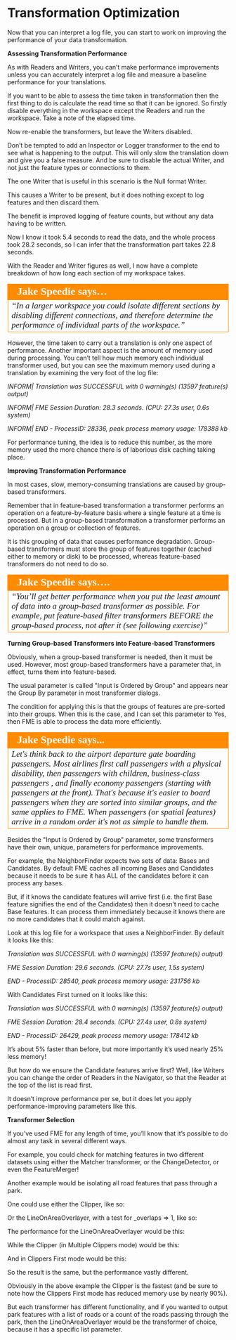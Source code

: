 # Transformation Optimization

Now that you can interpret a log file, you can start to work on improving the performance of your data transformation.

**Assessing Transformation Performance**

As with Readers and Writers, you can’t make performance improvements unless you can accurately interpret a log file and measure a baseline performance for your translations.

If you want to be able to assess the time taken in transformation then the first thing to do is calculate the read time so that it can be ignored. So firstly disable everything in the workspace except the Readers and run the workspace. Take a note of the elapsed time.

Now re-enable the transformers, but leave the Writers disabled.

Don’t be tempted to add an Inspector or Logger transformer to the end to see what is happening to the output. This will only slow the translation down and give you a false measure.
And be sure to disable the actual Writer, and not just the feature types or connections to them.

The one Writer that is useful in this scenario is the Null format Writer.

This causes a Writer to be present, but it does nothing except to log features and then discard them.

The benefit is improved logging of feature counts, but without any data having to be written.

Now I know it took 5.4 seconds to read the data, and the whole process took 28.2 seconds, so I can infer that the transformation part takes 22.8 seconds.

With the Reader and Writer figures as well, I now have a complete breakdown of how long each section of my workspace takes.

<table style="border-spacing: 0px">
<tr>
<td style="vertical-align:middle;background-color:darkorange;border: 2px solid darkorange">
<i class="fa fa-quote-left fa-lg fa-pull-left fa-fw" style="color:white;padding-right: 12px;vertical-align:text-top"></i>
<span style="color:white;font-size:x-large;font-weight: bold;font-family:serif">Jake Speedie says…</span>
</td>
</tr>

<tr>
<td style="border: 1px solid darkorange">
<span style="font-family:serif; font-style:italic; font-size:larger">
“In a larger workspace you could isolate different sections by disabling
different connections, and therefore determine the performance of
individual parts of the workspace.”
</span>
</td>
</tr>
</table>

However, the time taken to carry out a translation is only one aspect of performance. Another important aspect is the amount of memory used during processing. You can’t tell how much memory each individual transformer used, but you can see the maximum memory used during a translation by examining the very foot of the log file:

*INFORM| Translation was SUCCESSFUL with 0 warning(s) (13597 feature(s) output)*

*INFORM| FME Session Duration: 28.3 seconds. (CPU: 27.3s user, 0.6s system)*

*INFORM| END - ProcessID: 28336, peak process memory usage: 178388 kb*

For performance tuning, the idea is to reduce this number, as the more memory used the more chance there is of laborious disk caching taking place.

**Improving Transformation Performance**

In most cases, slow, memory-consuming translations are caused by group-based transformers.

Remember that in feature-based transformation a transformer performs an operation on a feature-by-feature basis where a single feature at a time is processed. But in a group-based transformation a transformer performs an operation on a group or collection of features.

It is this grouping of data that causes performance degradation. Group-based transformers must store the group of features together (cached either to memory or disk) to be processed, whereas feature-based transformers do not need to do so.

<table style="border-spacing: 0px">
<tr>
<td style="vertical-align:middle;background-color:darkorange;border: 2px solid darkorange">
<i class="fa fa-quote-left fa-lg fa-pull-left fa-fw" style="color:white;padding-right: 12px;vertical-align:text-top"></i>
<span style="color:white;font-size:x-large;font-weight: bold;font-family:serif">Jake Speedie says….</span>
</td>
</tr>

<tr>
<td style="border: 1px solid darkorange">
<span style="font-family:serif; font-style:italic; font-size:larger">
“You’ll get better performance when you put the least amount of data
into a group-based transformer as possible.
For example, put feature-based filter transformers BEFORE the group-based process,
not after it (see following exercise)”
</span>
</td>
</tr>
</table>

**Turning Group-based Transformers into Feature-based Transformers**

Obviously, when a group-based transformer is needed, then it must be used. However, most group-based transformers have a parameter that, in effect, turns them into feature-based.

The usual parameter is called "Input is Ordered by Group" and appears near the Group By parameter in most transformer dialogs.

The condition for applying this is that the groups of features are pre-sorted into their groups.
When this is the case, and I can set this parameter to Yes, then FME is able to process the data more efficiently.

<table style="border-spacing: 0px">
<tr>
<td style="vertical-align:middle;background-color:darkorange;border: 2px solid darkorange">
<i class="fa fa-quote-left fa-lg fa-pull-left fa-fw" style="color:white;padding-right: 12px;vertical-align:text-top"></i>
<span style="color:white;font-size:x-large;font-weight: bold;font-family:serif">Jake Speedie says...</span>
</td>
</tr>

<tr>
<td style="border: 1px solid darkorange">
<span style="font-family:serif; font-style:italic; font-size:larger">
Let's think back to the airport departure gate boarding passengers. Most
airlines first call passengers with a physical disability, then passengers
with children, business-class passengers , and finally economy
passengers (starting with passengers at the front).
That's because it's easier to board passengers when they are sorted into similar groups,
and the same applies to FME. When passengers (or spatial features) arrive in a random
order it's not as simple to handle them.
</span>
</td>
</tr>
</table>

Besides the "Input is Ordered by Group" parameter, some transformers have their own, unique, parameters for performance improvements.

For example, the NeighborFinder expects two sets of data: Bases and Candidates. By default FME caches all incoming Bases and Candidates because it needs to be sure it has ALL of the candidates before it can process any bases.

But, if it knows the candidate features will arrive first (i.e. the first Base feature signifies the end of the Candidates) then it doesn’t need to cache Base features. It can process them immediately because it knows there are no more candidates that it could match against.

Look at this log file for a workspace that uses a NeighborFinder. By default it looks like this:

*Translation was SUCCESSFUL with 0 warning(s) (13597 feature(s) output)*

*FME Session Duration: 29.6 seconds. (CPU: 27.7s user, 1.5s system)*

*END - ProcessID: 28540, peak process memory usage: 231756 kb*

With Candidates First turned on it looks like this:

*Translation was SUCCESSFUL with 0 warning(s) (13597 feature(s) output)*

*FME Session Duration: 28.4 seconds. (CPU: 27.4s user, 0.8s system)*

*END - ProcessID: 26429, peak process memory usage: 178412 kb*

It’s about 5% faster than before, but more importantly it’s used nearly 25% less memory!

But how do we ensure the Candidate features arrive first? Well, like Writers you can change the order of Readers in the Navigator, so that the Reader at the top of the list is read first.

It doesn’t improve performance per se, but it does let you apply performance-improving parameters like this.

**Transformer Selection**

If you’ve used FME for any length of time, you’ll know that it’s possible to do almost any task in several different ways.

For example, you could check for matching features in two different datasets using either the Matcher transformer, or the ChangeDetector, or even the FeatureMerger!

Another example would be isolating all road features that pass through a park.

One could use either the Clipper, like so:

Or the LineOnAreaOverlayer, with a test for _overlaps => 1, like so:

The performance for the LineOnAreaOverlayer would be this:

While the Clipper (in Multiple Clippers mode) would be this:

And in Clippers First mode would be this:

So the result is the same, but the performance vastly different.

Obviously in the above example the Clipper is the fastest (and be sure to note how the Clippers First mode has reduced memory use by nearly 90%).

But each transformer has different functionality, and if you wanted to output park features with a list of roads or a count of the roads passing through the park, then the LineOnAreaOverlayer would be the transformer of choice, because it has a specific list parameter.
